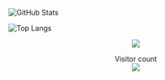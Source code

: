 ![GitHub Stats](https://github-readme-stats.vercel.app/api?username=Acronix98&custom_title=Acronix98&show_icons=true&card_width=805&title_color=ff1100&text_color=0018ef&border_color=ff6900&icon_color=ff6900&bg_color=000000&PAT_1)

![Top Langs](https://github-readme-stats.vercel.app/api/top-langs/?username=Acronix98&langs_count=10&layout=compact&card_width=755&title_color=ff1100&text_color=0018ef&border_color=ff6900&bg_color=000000&PAT_1)

<p align="center">
<a href=#><img src="contributions.svg"></a>
</p>

<p align="center"> 
  Visitor count<br>
  <img src="https://profile-counter.glitch.me/Acronix98/count.svg" />
</p>
